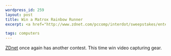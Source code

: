 ```yaml
--- 
wordpress_id: 259
layout: post
title: Win a Matrox Rainbow Runner
excerpt: <a href="http://www.zdnet.com/pccomp/interdot/sweepstakes/enter.html">ZDnet</a> once again has another contest.  This time win video capturing gear.

tags: computers
---
```


<a href="http://www.zdnet.com/pccomp/interdot/sweepstakes/enter.html">ZDnet</a> once again has another contest.  This time win video capturing gear.
